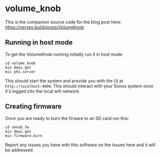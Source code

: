 # volume_knob

This is the companion source code for the blog post here:
https://nerves.build/posts/VolumeKnob


## Running in host mode
To get the VolumeKnob running initially run it in host mode
```
cd volume_knob
mix deps.get
mix phx.server
```

This should start the system and provide you with the UI at <code>http://localhost:4000</code>. This should interact with your Sonos system once it's logged into the local wifi network.


## Creating firmware
Once you are ready to burn the firware to an SD card run this:
```
cd vknob_fw
mix deps.get
mix firmware.burn
```

Report any issues you have with this software on the Issues here and it will be addressed.
